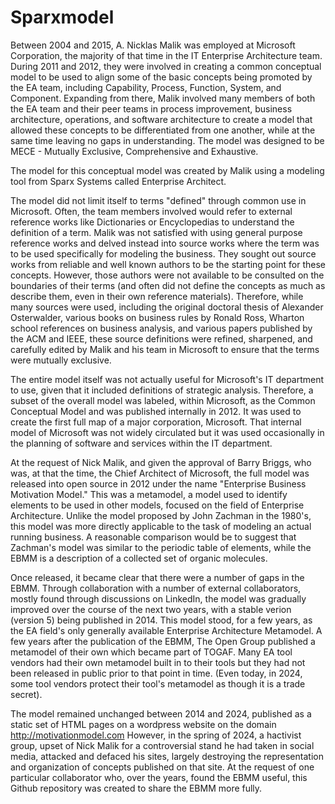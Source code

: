 # Sparxmodel
Between 2004 and 2015, A. Nicklas Malik was employed at Microsoft Corporation, the majority of that time in the IT Enterprise Architecture team.  During 2011 and 2012, they were involved in creating a common conceptual model to be used to align some of the basic concepts being promoted by the EA team, including Capability, Process, Function, System, and Component.  Expanding from there, Malik involved many members of both the EA team and their peer teams in process improvement, business architecture, operations, and software architecture to create a model that allowed these concepts to be differentiated from one another, while at the same time leaving no gaps in understanding.  The model was designed to be MECE - Mutually Exclusive, Comprehensive and Exhaustive.  

The model for this conceptual model was created by Malik using a modeling tool from Sparx Systems called Enterprise Architect.  

The model did not limit itself to terms "defined" through common use in Microsoft.  Often, the team members involved would refer to external reference works like Dictionaries or Encyclopedias to understand the definition of a term.  Malik was not satisfied with using general purpose reference works and delved instead into source works where the term was to be used specifically for modeling the business.  They sought out source works from reliable and well known authors to be the starting point for these concepts.  However, those authors were not available to be consulted on the boundaries of their terms (and often did not define the concepts as much as describe them, even in their own reference materials).  Therefore, while many sources were used, including the original doctoral thesis of Alexander Osterwalder, various books on business rules by Ronald Ross, Wharton school references on business analysis, and various papers published by the ACM and IEEE, these source definitions were refined, sharpened, and carefully edited by Malik and his team in Microsoft to ensure that the terms were mutually exclusive. 

The entire model itself was not actually useful for Microsoft's IT department to use, given that it included definitions of strategic analysis.  Therefore, a subset of the overall model was labeled, within Microsoft, as the Common Conceptual Model and was published internally in 2012. It was used to create the first full map of a major corporation, Microsoft.  That internal model of Microsoft was not widely circulated but it was used occasionally in the planning of software and services within the IT department.

At the request of Nick Malik, and given the approval of Barry Briggs, who was, at that the time, the Chief Architect of Microsoft, the full model was released into open source in 2012 under the name "Enterprise Business Motivation Model."  This was a metamodel, a model used to identify elements to be used in other models, focused on the field of Enterprise Architecture.  Unlike the model proposed by John Zachman in the 1980's, this model was more directly applicable to the task of modeling an actual running business.  A reasonable comparison would be to suggest that Zachman's model was similar to the periodic table of elements, while the EBMM is a description of a collected set of organic molecules.  

Once released, it became clear that there were a number of gaps in the EBMM.  Through collaboration with a number of external collaborators, mostly found through discussions on LinkedIn, the model was gradually improved over the course of the next two years, with a stable verion (version 5) being published in 2014.  This model stood, for a few years, as the EA field's only generally available Enterprise Architecture Metamodel.  A few years after the publication of the EBMM, The Open Group published a metamodel of their own which became part of TOGAF.  Many EA tool vendors had their own metamodel built in to their tools but they had not been released in public prior to that point in time.  (Even today, in 2024, some tool vendors protect their tool's metamodel as though it is a trade secret).

The model remained unchanged between 2014 and 2024, published as a static set of HTML pages on a wordpress website on the domain http://motivationmodel.com 
However, in the spring of 2024, a hactivist group, upset of Nick Malik for a controversial stand he had taken in social media, attacked and defaced his sites, largely destroying the representation and organization of concepts published on that site.  At the request of one particular collaborator who, over the years, found the EBMM useful, this Github repository was created to share the EBMM more fully.  
